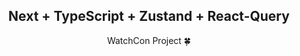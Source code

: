 <div align="center">
<h2>Next + TypeScript + Zustand + React-Query</h2>
WatchCon Project 🍀

<!-- ## 목차 -->
  <!-- - [개요](#개요) 
  - [게임 설명](#게임-설명)
  - [게임 플레이 방식](#게임-플레이-방식) -->

<!-- ## 개요 -->
<!-- - 프로젝트 이름: SosoVillage 🏠
- 프로젝트 지속기간: 2022.02-2022.06
- 개발 엔진 및 언어: Unity & C#
- 멤버: 팀 정현지(이정현, 김민정, 김민지) -->

<!-- ## 프로젝트 설명 -->
<!-- |![image](https://user-images.githubusercontent.com/66003567/216818254-18683c3f-af80-4009-b2cc-35bdee865f23.png)|![image](https://user-images.githubusercontent.com/66003567/216818272-8749569b-b217-4572-9738-32b0058459f4.png)|
|:---:|:---:|
|시작 화면|사용자 정보 화면| -->
